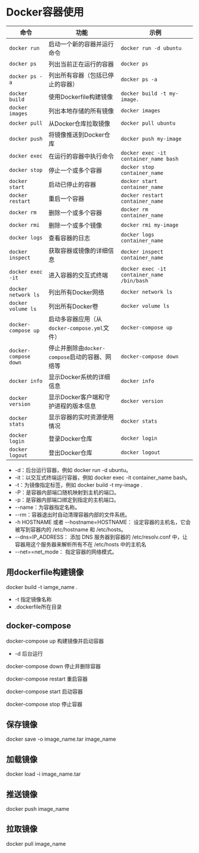 # Docker容器使用



| 命令 | 功能 | 示例 |
| ---- | ---- | ---- |
| `docker run` | 启动一个新的容器并运行命令 | `docker run -d ubuntu` |
| `docker ps` | 列出当前正在运行的容器 | `docker ps` |
| `docker ps -a` | 列出所有容器（包括已停止的容器） | `docker ps -a` |
| `docker build` | 使用Dockerfile构建镜像 | `docker build -t my-image.` |
| `docker images` | 列出本地存储的所有镜像 | `docker images` |
| `docker pull` | 从Docker仓库拉取镜像 | `docker pull ubuntu` |
| `docker push` | 将镜像推送到Docker仓库 | `docker push my-image` |
| `docker exec` | 在运行的容器中执行命令 | `docker exec -it container_name bash` |
| `docker stop` | 停止一个或多个容器 | `docker stop container_name` |
| `docker start` | 启动已停止的容器 | `docker start container_name` |
| `docker restart` | 重启一个容器 | `docker restart container_name` |
| `docker rm` | 删除一个或多个容器 | `docker rm container_name` |
| `docker rmi` | 删除一个或多个镜像 | `docker rmi my-image` |
| `docker logs` | 查看容器的日志 | `docker logs container_name` |
| `docker inspect` | 获取容器或镜像的详细信息 | `docker inspect container_name` |
| `docker exec -it` | 进入容器的交互式终端 | `docker exec -it container_name /bin/bash` |
| `docker network ls` | 列出所有Docker网络 | `docker network ls` |
| `docker volume ls` | 列出所有Docker卷 | `docker volume ls` |
| `docker-compose up` | 启动多容器应用（从`docker-compose.yml`文件） | `docker-compose up` |
| `docker-compose down` | 停止并删除由`docker-compose`启动的容器、网络等 | `docker-compose down` |
| `docker info` | 显示Docker系统的详细信息 | `docker info` |
| `docker version` | 显示Docker客户端和守护进程的版本信息 | `docker version` |
| `docker stats` | 显示容器的实时资源使用情况 | `docker stats` |
| `docker login` | 登录Docker仓库 | `docker login` |
| `docker logout` | 登出Docker仓库 | `docker logout` |

- -d：后台运行容器，例如 docker run -d ubuntu。
- -it：以交互式终端运行容器，例如 docker exec -it container_name bash。
- -t：为镜像指定标签，例如 docker build -t my-image .
- -P：是容器内部端口随机映射到主机的端口。
- -p：是容器内部端口绑定到指定的主机端口。
- --name：为容器指定名称。
- --rm：容器退出时自动清理容器内部的文件系统。
- -h HOSTNAME 或者 --hostname=HOSTNAME： 设定容器的主机名，它会被写到容器内的 /etc/hostname 和 /etc/hosts。
- --dns=IP_ADDRESS： 添加 DNS 服务器到容器的 /etc/resolv.conf 中，让容器用这个服务器来解析所有不在 /etc/hosts 中的主机名
- --net==net_mode： 指定容器的网络模式。

## 用dockerfile构建镜像

docker build -t iamge_name .
- -t 指定镜像名称
- .dockerfile所在目录

## docker-compose

docker-compose up 构建镜像并启动容器
- -d 后台运行

docker-compose down 停止并删除容器

docker-compose restart 重启容器

docker-compose start 启动容器

docker-compose stop 停止容器

## 保存镜像
docker save -o image_name.tar image_name

## 加载镜像
docker load -i image_name.tar

## 推送镜像
docker push image_name

## 拉取镜像
docker pull image_name
